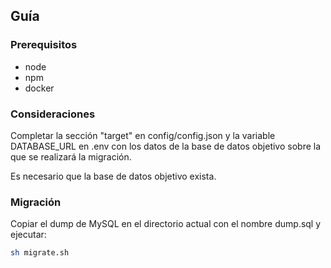 ## Guía

### Prerequisitos
+ node
+ npm
+ docker

### Consideraciones
Completar la sección "target" en config/config.json y la variable DATABASE_URL en .env con los datos de la base de datos objetivo sobre la que se realizará la migración.

Es necesario que la base de datos objetivo exista.

### Migración
Copiar el dump de MySQL en el directorio actual con el nombre dump.sql y ejecutar:

```bash
sh migrate.sh
```